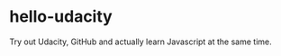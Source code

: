 hello-udacity
=============
Try out Udacity, GitHub and actually learn Javascript at the same time.
